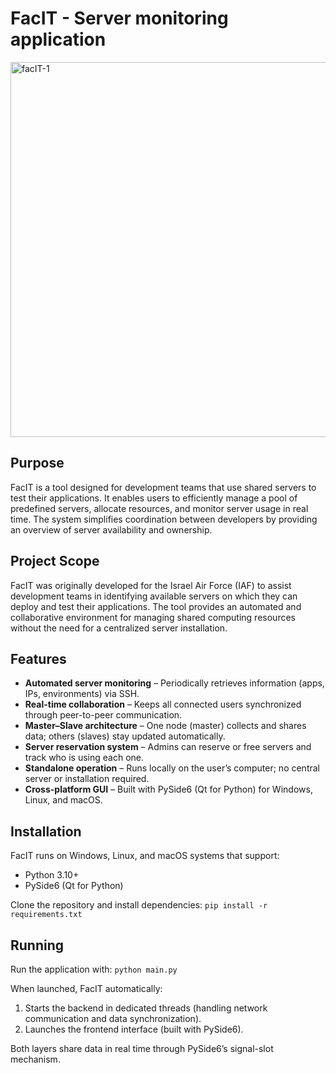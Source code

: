 # FacIT - Server monitoring application

<img width="1146" height="600" alt="facIT-1" src="https://github.com/user-attachments/assets/e2805342-f766-4fd8-84c2-c2bb4411f697" />


## Purpose
FacIT is a tool designed for development teams that use shared servers to test their applications. It enables users to efficiently manage a pool of predefined servers, allocate resources, and monitor server usage in real time. The system simplifies coordination between developers by providing an overview of server availability and ownership.

## Project Scope
FacIT was originally developed for the Israel Air Force (IAF) to assist development teams in identifying available servers on which they can deploy and test their applications. The tool provides an automated and collaborative environment for managing shared computing resources without the need for a centralized server installation.

## Features

- **Automated server monitoring** – Periodically retrieves information (apps, IPs, environments) via SSH.
- **Real-time collaboration** – Keeps all connected users synchronized through peer-to-peer communication.
- **Master–Slave architecture** – One node (master) collects and shares data; others (slaves) stay updated automatically.
- **Server reservation system** – Admins can reserve or free servers and track who is using each one.
- **Standalone operation** – Runs locally on the user’s computer; no central server or installation required.
- **Cross-platform GUI** – Built with PySide6 (Qt for Python) for Windows, Linux, and macOS.

## Installation
FacIT runs on Windows, Linux, and macOS systems that support:
* Python 3.10+
* PySide6 (Qt for Python)

Clone the repository and install dependencies:
`pip install -r requirements.txt`

## Running
Run the application with:
`python main.py`

When launched, FacIT automatically:
1. Starts the backend in dedicated threads (handling network communication and data synchronization).
2. Launches the frontend interface (built with PySide6).

Both layers share data in real time through PySide6’s signal-slot mechanism.